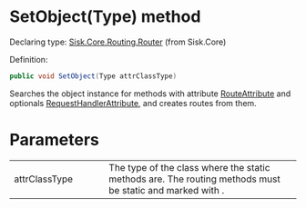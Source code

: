 <!--

Copyrights 2023 Sisk Framework - CypherPotato
Published under MIT license

!!! DO NOT EDIT THIS FILE !!!
This file was generated by a tool in the Sisk package. To edit the information in this documentation,
edit the XML documentation present in the Sisk source code.

-->


# SetObject(Type) method

Declaring type: [Sisk.Core.Routing.Router](/spec/Sisk.Core.Routing.Router.md) (from Sisk.Core)


Definition:

```cs
public void SetObject(Type attrClassType)
```

Searches the object instance for methods with attribute <a href="/spec/Sisk.Core.Routing.RouteAttribute.md">RouteAttribute</a> and optionals <a href="/spec/Sisk.Core.Routing.RequestHandlerAttribute.md">RequestHandlerAttribute</a>, and creates routes from them.


# Parameters

<table>
    <tbody>
<tr>
    <td width="33%">attrClassType</td>
    <td>The type of the class where the static methods are. The routing methods must be static and marked with .</td>
</tr>
    </tbody>
</table>
